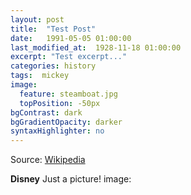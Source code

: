 ```yaml
---
layout: post
title:  "Test Post"
date:   1991-05-05 01:00:00
last_modified_at:  1928-11-18 01:00:00
excerpt: "Test excerpt..."
categories: history
tags:  mickey
image:
  feature: steamboat.jpg
  topPosition: -50px
bgContrast: dark
bgGradientOpacity: darker
syntaxHighlighter: no
---
```

Source: [Wikipedia](https://en.wikipedia.org/wiki/Mickey_Mouse)

**Disney** Just a picture!
image: <div class="img img--fullContainer img--14xLeading" style="background-image: url({{ site.baseurl_featured_img }}steamboat.jpg);"></div>
